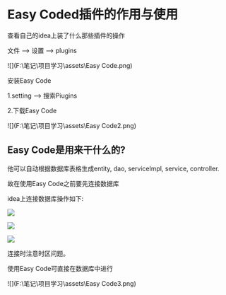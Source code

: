 # Easy Coded插件的作用与使用

查看自己的idea上装了什么那些插件的操作

文件 ——> 设置 ——> plugins 

![](F:\笔记\项目学习\assets\Easy Code.png)

安装Easy Code

1.setting ——> 搜索Piugins 

2.下载Easy Code

![](F:\笔记\项目学习\assets\Easy Code2.png)

## Easy Code是用来干什么的?

他可以自动根据数据库表格生成entity, dao, servicelmpl, service, controller.

故在使用Easy Code之前要先连接数据库

idea上连接数据库操作如下:

![](F:\笔记\项目学习\assets\数据库连接.png)

![](F:\笔记\项目学习\assets\数据库连接2.png)

![](F:\笔记\项目学习\assets\数据库连接3.png)

连接时注意时区问题。

使用Easy Code可直接在数据库中进行

![](F:\笔记\项目学习\assets\Easy Code3.png)